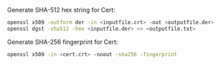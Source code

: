 Generate SHA-512 hex string for Cert:
```bash
openssl x509 -outform der -in <inputfile.crt> -out <outputfile.der>
openssl dgst -sha512 -hex <inputfile.der> >> <outputfile.txt>
```

Generate SHA-256 fingerprint for Cert:
```bash
openssl x509 -in <cert.crt> -noout -sha256 -fingerprint
```